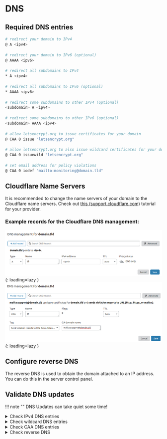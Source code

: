 # DNS

## Required DNS entries

```bash
# redirect your domain to IPv4
@ A <ipv4>

# redirect your domain to IPv6 (optional)
@ AAAA <ipv6>

# redirect all subdomains to IPv4
* A <ipv4>

# redirect all subdomains to IPv6 (optional)
* AAAA <ipv6>

# redirect some subdomains to other IPv4 (optional)
<subdomain> A <ipv4>

# redirect some subdomains to other IPv6 (optional)
<subdomain> AAAA <ipv4>

# allow letsencrypt.org to issue certificates for your domain
@ CAA 0 issue "letsencrypt.org"

# allow letsencrypt.org to also issue wildcard certificates for your domain
@ CAA 0 issuewild "letsencrypt.org"

# set email address for policy violations
@ CAA 0 iodef "mailto:monitoring@domain.tld"
```

## Cloudflare Name Servers

It is recommended to change the name servers of your domain to the Cloudflare name servers.
Check out [this (support.cloudflare.com)](https://support.cloudflare.com/hc/en-us/articles/205195708-Changing-your-domain-nameservers-to-Cloudflare) tutorial for your provider.

### Example records for the Cloudflare DNS management:

![DNS-A](../img/dns/dns-a.jpg){: loading=lazy }
![DNS-CAA](../img/dns/dns-caa.jpg){: loading=lazy }

## Configure reverse DNS

The reverse DNS is used to obtain the domain attached to an IP address.
You can do this in the server control panel.

## Validate DNS updates

!!! note ""
    DNS Updates can take quiet some time!

<details>
  <summary>Check IPv4 DNS entries</summary>

```
$ dig A <domain> @1.1.1.1

; <<>> DiG 9.16.1-Ubuntu <<>> A domain.tld @1.1.1.1
;; global options: +cmd
;; Got answer:
;; ->>HEADER<<- opcode: QUERY, status: NOERROR, id: 55520
;; flags: qr rd ra ad; QUERY: 1, ANSWER: 1, AUTHORITY: 0, ADDITIONAL: 1

;; OPT PSEUDOSECTION:
; EDNS: version: 0, flags:; udp: 1232
;; QUESTION SECTION:
;domain.tld.                     IN      A

;; ANSWER SECTION:
domain.tld.              300     IN      A       <ipv4 of your server>

;; Query time: 60 msec
;; SERVER: 1.1.1.1#53(1.1.1.1)
;; WHEN: Thu Nov 05 21:43:35 CET 2020
;; MSG SIZE  rcvd: 54
```

</details>

<details>
  <summary>Check wildcard DNS entries</summary>

```
$ dig A nonexisting.<domain> @1.1.1.1

; <<>> DiG 9.16.1-Ubuntu <<>> A nonexisting.domain.tld @1.1.1.1
;; global options: +cmd
;; Got answer:
;; ->>HEADER<<- opcode: QUERY, status: NOERROR, id: 49020
;; flags: qr rd ra ad; QUERY: 1, ANSWER: 1, AUTHORITY: 0, ADDITIONAL: 1

;; OPT PSEUDOSECTION:
; EDNS: version: 0, flags:; udp: 1232
;; QUESTION SECTION:
;nonexisting.domain.tld.          IN      A

;; ANSWER SECTION:
nonexisting.domain.tld.   295     IN      A       <ipv4 of your server>

;; Query time: 30 msec
;; SERVER: 1.1.1.1#53(1.1.1.1)
;; WHEN: Thu Nov 05 21:48:11 CET 2020
;; MSG SIZE  rcvd: 65
```

</details>

<details>
  <summary>Check CAA DNS entries</summary>

```
$ dig CAA <domain> @1.1.1.1

; <<>> DiG 9.16.1-Ubuntu <<>> CAA domain.tld @1.1.1.1
;; global options: +cmd
;; Got answer:
;; ->>HEADER<<- opcode: QUERY, status: NOERROR, id: 22461
;; flags: qr rd ra ad; QUERY: 1, ANSWER: 7, AUTHORITY: 0, ADDITIONAL: 1

;; OPT PSEUDOSECTION:
; EDNS: version: 0, flags:; udp: 1232
;; QUESTION SECTION:
;domain.tld.                     IN      CAA

;; ANSWER SECTION:
domain.tld.              300     IN      CAA     0 iodef "mailto:monitoring@domain.tld"
domain.tld.              300     IN      CAA     0 issue "letsencrypt.org"
domain.tld.              300     IN      CAA     0 issuewild "letsencrypt.org"

;; Query time: 30 msec
;; SERVER: 1.1.1.1#53(1.1.1.1)
;; WHEN: Thu Nov 05 21:45:38 CET 2020
;; MSG SIZE  rcvd: 283
```

</details>

<details>
  <summary>Check reverse DNS</summary>

```bash
$ nslookup <ip>
reversed-ip.in-addr.arpa       name = domain.tld.

Authoritative answers can be found from:
```

</details>
